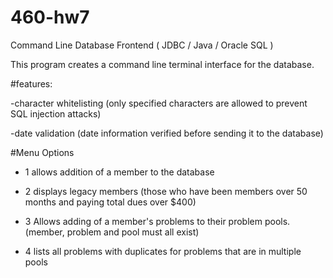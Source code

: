 # 460-hw7
Command Line Database Frontend ( JDBC / Java / Oracle SQL )

This program creates a command line terminal interface for the database.

#features:

-character whitelisting (only specified characters are allowed to prevent SQL injection attacks)

-date validation (date information verified before sending it to the database)

#Menu Options

- 1 allows addition of a member to the database

- 2 displays legacy members (those who have been members over 50 months and paying total dues over $400)

- 3 Allows adding of a member's problems to their problem pools. (member, problem and pool must all exist)

- 4 lists all problems with duplicates for problems that are in multiple pools